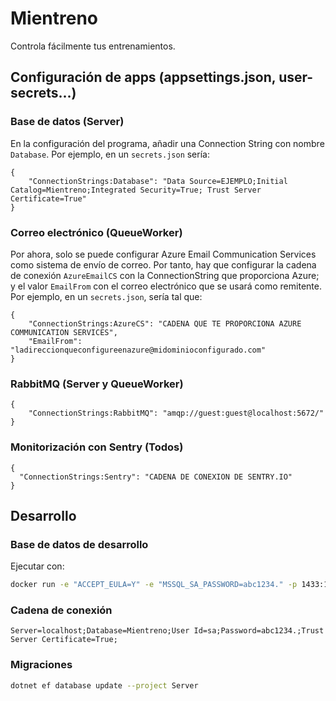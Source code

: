 # Mientreno

Controla fácilmente tus entrenamientos.

## Configuración de apps (appsettings.json, user-secrets...)

### Base de datos (Server)

En la configuración del programa, añadir una Connection String con nombre `Database`. Por ejemplo, en un `secrets.json` sería:

```json5
{
	"ConnectionStrings:Database": "Data Source=EJEMPLO;Initial Catalog=Mientreno;Integrated Security=True; Trust Server Certificate=True"
}
```

### Correo electrónico (QueueWorker)

Por ahora, solo se puede configurar Azure Email Communication Services como sistema de envío de correo. Por tanto, hay que configurar la cadena de conexión `AzureEmailCS` con la ConnectionString que proporciona Azure; y el valor `EmailFrom` con el correo electrónico que se usará como remitente. Por ejemplo, en un `secrets.json`, sería tal que:

```json5
{
	"ConnectionStrings:AzureCS": "CADENA QUE TE PROPORCIONA AZURE COMMUNICATION SERVICES",
	"EmailFrom": "ladireccionqueconfigureenazure@midominioconfigurado.com"
}
```

### RabbitMQ (Server y QueueWorker)

```json5
{
	"ConnectionStrings:RabbitMQ": "amqp://guest:guest@localhost:5672/"
}
```

### Monitorización con Sentry (Todos)

```json5
{
  "ConnectionStrings:Sentry": "CADENA DE CONEXION DE SENTRY.IO"
}
```

## Desarrollo

### Base de datos de desarrollo

Ejecutar con:

```sh
docker run -e "ACCEPT_EULA=Y" -e "MSSQL_SA_PASSWORD=abc1234." -p 1433:1433 -d mcr.microsoft.com/mssql/server:2022-latest
```

### Cadena de conexión

```
Server=localhost;Database=Mientreno;User Id=sa;Password=abc1234.;Trust Server Certificate=True;
```

### Migraciones

```sh
dotnet ef database update --project Server
```
